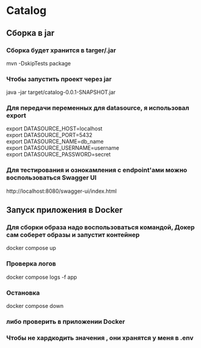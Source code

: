 # Catalog
## Сборка в jar
### Сборка будет хранится в targer/.jar 
mvn -DskipTests package 
### Чтобы запустить проект через jar 
java -jar target/catalog-0.0.1-SNAPSHOT.jar 
### Для передачи переменных для datasource, я использовал export
export DATASOURCE_HOST=localhost \
export DATASOURCE_PORT=5432 \
export DATASOURCE_NAME=db_name \
export DATASOURCE_USERNAME=username \
export DATASOURCE_PASSWORD=secret 
### Для тестирования и ознокамления с endpoint'ами можно воспользоваться Swagger UI 
http://localhost:8080/swagger-ui/index.html

## Запуск приложения в Docker
### Для сборки образа надо воспользоваться командой, Докер сам соберет образы и запустит контейнер
docker compose up 

### Проверка логов
docker compose logs -f app 
### Остановка 
docker compose down

### либо проверить в приложении Docker
### Чтобы не хардкодить значения , они хранятся у меня в .env




